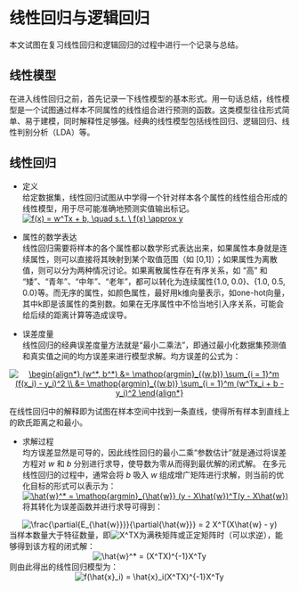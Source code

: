 # 线性回归与逻辑回归
本文试图在复习线性回归和逻辑回归的过程中进行一个记录与总结。
## 线性模型
在进入线性回归之前，首先记录一下线性模型的基本形式。用一句话总结，线性模型是一个试图通过样本不同属性的线性组合进行预测的函数。这类模型往往形式简单、易于建模，同时解释性足够强。经典的线性模型包括线性回归、逻辑回归、线性判别分析（LDA）等。

## 线性回归
* 定义  
给定数据集，线性回归试图从中学得一个针对样本各个属性的线性组合形成的线性模型，用于尽可能准确地预测实值输出标记。  
        <a href="https://www.codecogs.com/eqnedit.php?latex=f(x)&space;=&space;w^Tx&space;&plus;&space;b,&space;\quad&space;s.t.&space;\&space;f(x)&space;\approx&space;y" target="_blank"><img src="https://latex.codecogs.com/gif.latex?f(x)&space;=&space;w^Tx&space;&plus;&space;b,&space;\quad&space;s.t.&space;\&space;f(x)&space;\approx&space;y" title="f(x) = w^Tx + b, \quad s.t. \ f(x) \approx y" /></a>

* 属性的数学表达  
线性回归需要将样本的各个属性都以数学形式表达出来，如果属性本身就是连续属性，则可以直接将其映射到某个取值范围（如 [0,1]）；如果属性为离散值，则可以分为两种情况讨论。如果离散属性存在有序关系，如 “高” 和 “矮”、“青年”、“中年”、“老年”，都可以转化为连续属性{1.0, 0.0}、{1.0, 0.5, 0.0}等。而无序的属性，如颜色属性，最好用k维向量表示，如one-hot向量，其中k即是该属性的类别数。如果在无序属性中不恰当地引入序关系，可能会给后续的距离计算等造成误导。

* 误差度量  
线性回归的经典误差度量方法就是“最小二乘法”，即通过最小化数据集预测值和真实值之间的均方误差来进行模型求解。均方误差的公式为：

<center><a href="https://www.codecogs.com/eqnedit.php?latex=\begin{align*}&space;(w^*,&space;b^*)&space;&=&space;\mathop{argmin}_{(w,b)}&space;\sum_{i&space;=&space;1}^m&space;(f(x_i)&space;-&space;y_i)^2&space;\\&space;&=&space;\mathop{argmin}_{(w,b)}&space;\sum_{i&space;=&space;1}^m&space;(w^Tx_i&space;&plus;&space;b&space;-&space;y_i)^2&space;\end{align*}" target="_blank"><img src="https://latex.codecogs.com/gif.latex?\begin{align*}&space;(w^*,&space;b^*)&space;&=&space;\mathop{argmin}_{(w,b)}&space;\sum_{i&space;=&space;1}^m&space;(f(x_i)&space;-&space;y_i)^2&space;\\&space;&=&space;\mathop{argmin}_{(w,b)}&space;\sum_{i&space;=&space;1}^m&space;(w^Tx_i&space;&plus;&space;b&space;-&space;y_i)^2&space;\end{align*}" title="\begin{align*} (w^*, b^*) &= \mathop{argmin}_{(w,b)} \sum_{i = 1}^m (f(x_i) - y_i)^2 \\ &= \mathop{argmin}_{(w,b)} \sum_{i = 1}^m (w^Tx_i + b - y_i)^2 \end{align*}" /></a></center>  

在线性回归中的解释即为试图在样本空间中找到一条直线，使得所有样本到直线上的欧氏距离之和最小。  

* 求解过程  
均方误差显然是可导的，因此线性回归的最小二乘“参数估计”就是通过将误差方程对 *w* 和 *b* 分别进行求导，使导数为零从而得到最优解的闭式解。
在多元线性回归的过程中，通常会将 *b* 吸入 *w* 组成增广矩阵进行求解，则当前的优化目标的形式可以表示为：  
 <a href="https://www.codecogs.com/eqnedit.php?latex=\hat{w}^*&space;=&space;\mathop{argmin}_{\hat{w}}&space;(y&space;-&space;X\hat{w})^T(y&space;-&space;X\hat{w})" target="_blank"><img src="https://latex.codecogs.com/gif.latex?\hat{w}^*&space;=&space;\mathop{argmin}_{\hat{w}}&space;(y&space;-&space;X\hat{w})^T(y&space;-&space;X\hat{w})" title="\hat{w}^* = \mathop{argmin}_{\hat{w}} (y - X\hat{w})^T(y - X\hat{w})" /></a>  
 将其转化为误差函数并进行求导可得到：  
 
 <div align=center><img src="https://latex.codecogs.com/gif.latex?\frac{\partial{E_{\hat{w}}}}{\partial{\hat{w}}}&space;=&space;2&space;X^T(X\hat{w}&space;-&space;y)" title="\frac{\partial{E_{\hat{w}}}}{\partial{\hat{w}}} = 2 X^T(X\hat{w} - y)" /></div>   
当样本数量大于特征数量，即<img src="https://latex.codecogs.com/gif.latex?X^TX" title="X^TX" />为满秩矩阵或正定矩阵时（可以求逆），能够得到该方程的闭式解：  
<div align=center><img src="https://latex.codecogs.com/gif.latex?\hat{w}^*&space;=&space;(X^TX)^{-1}X^Ty" title="\hat{w}^* = (X^TX)^{-1}X^Ty" /></div>  
则由此得出的线性回归模型为：  
<div align=center><img src="https://latex.codecogs.com/gif.latex?f(\hat{x}_i)&space;=&space;\hat{x}_i(X^TX)^{-1}X^Ty" title="f(\hat{x}_i) = \hat{x}_i(X^TX)^{-1}X^Ty" /></div>  

 
